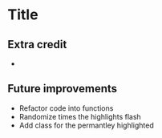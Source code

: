 # Title

## Extra credit

* 

## Future improvements

* Refactor code into functions
* Randomize times the highlights flash
* Add class for the permantley highlighted


